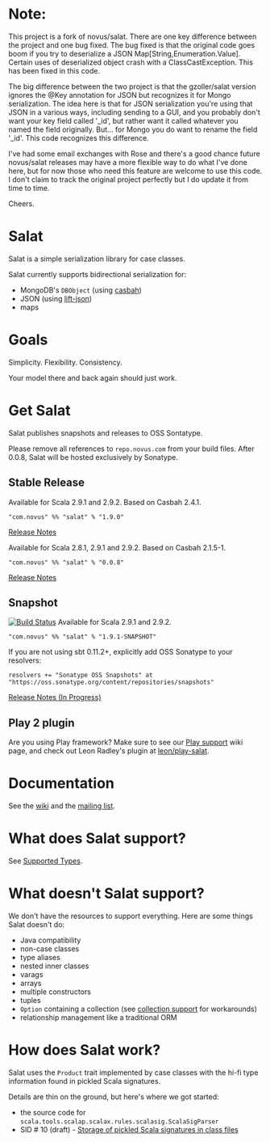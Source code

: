 # Note:

This project is a fork of novus/salat.  There are one key difference between the project and one bug fixed.
The bug fixed is that the original code goes boom if you try to deserialize a JSON Map[String,Enumeration.Value].  Certain uses of
deserialized object crash with a ClassCastException.  This has been fixed in this code.

The big difference between the two project is that the gzoller/salat version ignores the @Key annotation for JSON but 
recognizes it for Mongo serialization.  The idea here is that for JSON serialization you're using that JSON in a various
ways, including sending to a GUI, and you probably don't want your key field called '_id', but rather want it called
whatever you named the field originally.  But... for Mongo you do want to rename the field '_id'.  This code recognizes
this difference.

I've had some email exchanges with Rose and there's a good chance future novus/salat releases may have a more flexible
way to do what I've done here, but for now those who need this feature are welcome to use this code.  I don't claim to
track the original project perfectly but I do update it from time to time.

Cheers.

# Salat

Salat is a simple serialization library for case classes.

Salat currently supports bidirectional serialization for:

- MongoDB's `DBObject` (using [casbah][casbah])
- JSON (using [lift-json][lift-json])
- maps

# Goals

Simplicity.  Flexibility.  Consistency.

Your model there and back again should just work.

# Get Salat

Salat publishes snapshots and releases to OSS Sontatype.

Please remove all references to `repo.novus.com` from your build files.  After 0.0.8, Salat will be hosted exclusively by Sonatype.

## Stable Release

Available for Scala 2.9.1 and 2.9.2.  Based on Casbah 2.4.1.

    "com.novus" %% "salat" % "1.9.0"

[Release Notes](http://notes.implicit.ly/post/26652751811/salat-1-9-0)

Available for Scala 2.8.1, 2.9.1 and 2.9.2.  Based on Casbah 2.1.5-1.

    "com.novus" %% "salat" % "0.0.8"

[Release Notes](http://notes.implicit.ly/post/25793638048/salat-0-0-8)

## Snapshot

[![Build Status](https://secure.travis-ci.org/novus/salat.png)](http://travis-ci.org/novus/salat)  Available for Scala 2.9.1 and 2.9.2.

    "com.novus" %% "salat" % "1.9.1-SNAPSHOT"

If you are not using sbt 0.11.2+, explicitly add OSS Sonatype to your resolvers:

    resolvers += "Sonatype OSS Snapshots" at "https://oss.sonatype.org/content/repositories/snapshots"

[Release Notes (In Progress)](https://github.com/novus/salat/blob/master/notes/1.9.1.markdown)

## Play 2 plugin

Are you using Play framework?  Make sure to see our [Play support][play-salat] wiki page, and check out Leon Radley's plugin at [leon/play-salat][play-salat-plugin].

# Documentation

See the [wiki][wiki] and the [mailing list][group].

# What does Salat support?

See [Supported Types][types].

# What doesn't Salat support?

We don't have the resources to support everything.  Here are some things Salat doesn't do:

- Java compatibility
- non-case classes
- type aliases
- nested inner classes
- varags
- arrays
- multiple constructors
- tuples
- `Option` containing a collection (see [collection support][collections] for workarounds)
- relationship management like a traditional ORM

# How does Salat work?

Salat uses the `Product` trait implemented by case classes with the hi-fi type information found in pickled Scala signatures.

Details are thin on the ground, but here's where we got started:

- the source code for `scala.tools.scalap.scalax.rules.scalasig.ScalaSigParser`
- SID # 10 (draft) - [Storage of pickled Scala signatures in class files][sid10]

[types]: https://github.com/novus/salat/wiki/SupportedTypes
[wiki]: https://github.com/novus/salat/wiki
[casbah]: https://github.com/mongodb/casbah/
[lift-json]: https://github.com/lift/lift/tree/master/framework/lift-base/lift-json/
[group]: http://groups.google.com/group/scala-salat
[play-salat]: https://github.com/novus/salat/wiki/SalatWithPlay2
[play-salat-plugin]: https://github.com/leon/play-salat
[sid10]: http://www.scala-lang.org/sid/10
[typehint]: https://github.com/novus/salat/wiki/TypeHints
[collections]: https://github.com/novus/salat/wiki/Collections
